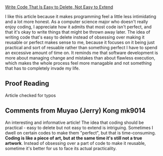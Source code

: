 [Write Code That Is Easy to Delete, Not Easy to Extend](https://programmingisterrible.com/post/139222674273/write-code-that-is-easy-to-delete-not-easy-to)

I like this article because it makes programming feel a little less intimidating and a lot more honest. As a computer science major who doesn't really enjoy coding, I appreciate how it admits that most code isn't perfect, and that it's okay to write things that might be thrown away later. The idea of writing code that's easy to delete instead of obsessing over making it reusable or perfect makes sense to me, because it focuses on it being just practical and sort of resuable rather than something perfect I have to spend an excessive amount of time on. It reminds me that software development is more about managing change and mistakes than about flawless execution, which makes the whole process feel more managable and not something that has to completely invade my life. 

## Proof Reading
Article checked for typos

## Comments from Muyao (Jerry) Kong mk9014
An interesting and informative article! The idea that coding should be practical - easy to delete but not easy to extend is intriguing. Sometimes I dwell on certain codes to make them "perfect", but that is time-consuming. **Coding is like a piece of art, but at the same time it's still not a true artwork**. Instead of obsessing over a part of code to make it reusable, sometime it's better for us to face its actual practicality.